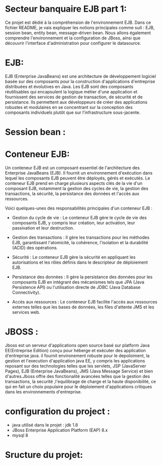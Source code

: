 # Secteur banquaire EJB part 1:
Ce projet est dédié à la compréhension de l'environnement EJB. Dans ce fichier README, je vais expliquer les notions principales comme suit : EJB, 
session bean, entity bean, message-driven bean. Nous allons également comprendre l'environnement et la configuration de JBoss, ainsi que découvrir l'interface d'administration pour configurer le datasource.

# EJB: 
  
EJB (Enterprise JavaBeans) est une architecture de développement logiciel basée sur des composants pour la construction d'applications d'entreprise distribuées et évolutives en Java.
 Les EJB sont des composants réutilisables qui encapsulent la logique métier d'une application et fournissent des services de gestion de transaction, de sécurité et de persistance.
 Ils permettent aux développeurs de créer des applications robustes et modulaires en se concentrant sur la conception des composants individuels plutôt que sur l'infrastructure sous-jacente. 
# Session bean : 



# Conteneur EJB:
  Un conteneur EJB est un composant essentiel de l'architecture des Enterprise JavaBeans (EJB). Il fournit un environnement d'exécution dans lequel les composants EJB peuvent être déployés, gérés et exécutés. Le conteneur EJB prend en charge plusieurs aspects clés de la vie d'un composant EJB, notamment la gestion des cycles de vie, la gestion des transactions, la sécurité, la persistance des données et l'accès aux ressources.
  
  Voici quelques-unes des responsabilités principales d'un conteneur EJB :
  
   - Gestion du cycle de vie : Le conteneur EJB gère le cycle de vie des composants EJB, y compris leur création, leur activation, leur passivation et leur destruction.
    
   - Gestion des transactions : Il gère les transactions pour les méthodes EJB, garantissant l'atomicité, la cohérence, l'isolation et la durabilité (ACID) des opérations.
    
   - Sécurité : Le conteneur EJB gère la sécurité en appliquant les autorisations et les rôles définis dans le descripteur de déploiement EJB.
    
   - Persistance des données : Il gère la persistance des données pour les composants EJB en intégrant des mécanismes tels que JPA (Java Persistence API) ou l'utilisation directe de JDBC (Java Database Connectivity).
    
 -  Accès aux ressources : Le conteneur EJB facilite l'accès aux ressources externes telles que les bases de données, les files d'attente JMS et les services web.
# JBOSS :

Jboss est un serveur d'applications open source basé sur platform Java EE(Entreprise Edition) conçu pour héberge et exécuter des application d'entreprise java. il fournit environement robuste pour le depoloiment, la gestion et l'execution d'application java EE, y compris les applications reposant sur des technologies telles que les servlets, JSP (JavaServer Pages), EJB (Enterprise JavaBeans), JMS (Java Message Service) et bien d'autres.Jboss offre des fonctionalité avancées telles que la gestion des transactions, la securité ,l'equilibrage de charge et la haute disponibilité, ce qui en fait un choix populaire pour le déploiement d'applications critiques dans les environnements d'entreprise.

 # configuration du project :

  - java utilisé dans le projet : jdk 1.8
  - JBoss Enterprise Application Platform (EAP) 8.x
  - mysql 8

# Sructure du projet:

 
